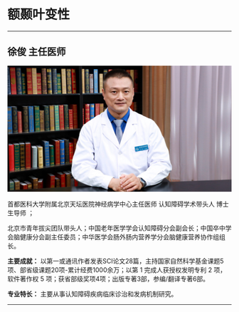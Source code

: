 # 额颞叶变性

---

## 徐俊 主任医师

![1679208662002](image/c03_012/1679208662002.png)

首都医科大学附属北京天坛医院神经病学中心主任医师 认知障碍学术带头人 博士生导师 ；

北京市青年拔尖团队带头人；中国老年医学学会认知障碍分会副会长；中国卒中学会脑健康分会副主任委员；中华医学会肠外肠内营养学分会脑健康营养协作组组长。


**主要成就：** 以第一或通讯作者发表SCI论文28篇，主持国家自然科学基金课题5项、部省级课题20项-累计经费1000余万；以第 1 完成人获授权发明专利 2 项，软件著作权 5 项；获省部级奖项4项；出版专著3部，参编/翻译专著6部。


**专业特长：** 主要从事认知障碍疾病临床诊治和发病机制研究。

---
